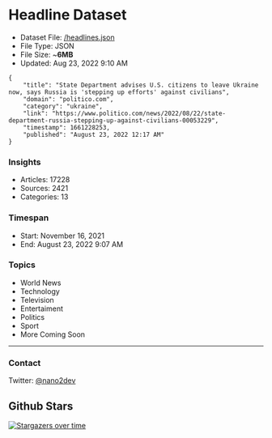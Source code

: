 # Headline Dataset

- Dataset File: [/headlines.json](https://raw.githubusercontent.com/fwd/news/master/headlines.json) 
- File Type: JSON
- File Size: ~**6MB**
- Updated: Aug 23, 2022 9:10 AM

```
{
    "title": "State Department advises U.S. citizens to leave Ukraine now, says Russia is 'stepping up efforts' against civilians",
    "domain": "politico.com",
    "category": "ukraine",
    "link": "https://www.politico.com/news/2022/08/22/state-department-russia-stepping-up-against-civilians-00053229",
    "timestamp": 1661228253,
    "published": "August 23, 2022 12:17 AM"
}
```

### Insights

- Articles: 17228
- Sources: 2421
- Categories: 13

### Timespan

- Start: November 16, 2021
- End: August 23, 2022 9:07 AM

### Topics

- World News
- Technology
- Television
- Entertaiment
- Politics
- Sport
- More Coming Soon

---

### Contact 

Twitter: [@nano2dev](https://twitter.com/nano2dev)

## Github Stars

[![Stargazers over time](https://starchart.cc/fwd/news.svg)](https://starchart.cc/fwd/news)
	